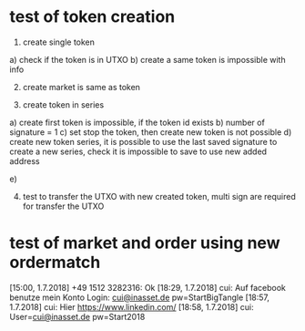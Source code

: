 # test of token creation

1) create single token

  a) check if the token is in UTXO
  b) create a same token is impossible with info

2) create market is same as token


3) create token in series

a) create first token is impossible, if the token id exists
b) number of signature  = 1
c) set stop the token, then create new token is not possible
d) create new token series, it is possible to use the last saved signature to create a new series, 
  check it is impossible to save to use new added address
  
e) 



4) test to transfer the UTXO with new created token,  multi sign  are required for transfer the UTXO




# test of market and order using new ordermatch

 
 [15:00, 1.7.2018] +49 1512 3282316: Ok
[18:29, 1.7.2018] cui: Auf facebook benutze mein Konto Login: cui@inasset.de   pw=StartBigTangle
[18:57, 1.7.2018] cui: Hier https://www.linkedin.com/
[18:58, 1.7.2018] cui: User=cui@inasset.de  pw=Start2018